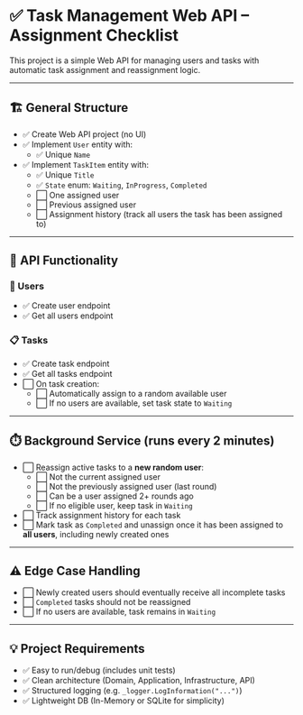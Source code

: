 # ✅ Task Management Web API – Assignment Checklist

This project is a simple Web API for managing users and tasks with automatic task assignment and reassignment logic.

---

## 🏗️ General Structure

- ✅ Create Web API project (no UI)
- ✅ Implement `User` entity with:
  - ✅ Unique `Name`
- ✅ Implement `TaskItem` entity with:
  - ✅ Unique `Title`
  - ✅ `State` enum: `Waiting`, `InProgress`, `Completed`
  - ⬜ One assigned user
  - ⬜ Previous assigned user
  - ⬜ Assignment history (track all users the task has been assigned to)

---

## 🔧 API Functionality

### 👤 Users
- ✅ Create user endpoint
- ✅ Get all users endpoint

### 📋 Tasks
- ✅ Create task endpoint
- ✅ Get all tasks endpoint
- ⬜ On task creation:
  - ⬜ Automatically assign to a random available user
  - ⬜ If no users are available, set task state to `Waiting`

---

## ⏱️ Background Service (runs every 2 minutes)

- ⬜ Reassign active tasks to a **new random user**:
  - ⬜ Not the current assigned user
  - ⬜ Not the previously assigned user (last round)
  - ⬜ Can be a user assigned 2+ rounds ago
  - ⬜ If no eligible user, keep task in `Waiting`
- ⬜ Track assignment history for each task
- ⬜ Mark task as `Completed` and unassign once it has been assigned to **all users**, including newly created ones

---

## ⚠️ Edge Case Handling

- ⬜ Newly created users should eventually receive all incomplete tasks
- ⬜ `Completed` tasks should not be reassigned
- ⬜ If no users are available, task remains in `Waiting`

---

## 💡 Project Requirements

- ✅ Easy to run/debug (includes unit tests)
- ✅ Clean architecture (Domain, Application, Infrastructure, API)
- ✅ Structured logging (e.g. `_logger.LogInformation("...")`)
- ✅ Lightweight DB (In-Memory or SQLite for simplicity)
